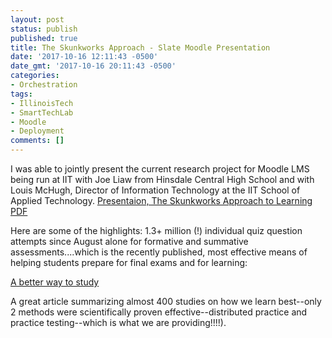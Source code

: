 ```yaml
---
layout: post
status: publish
published: true
title: The Skunkworks Approach - Slate Moodle Presentation 
date: '2017-10-16 12:11:43 -0500'
date_gmt: '2017-10-16 20:11:43 -0500'
categories:
- Orchestration
tags:
- IllinoisTech
- SmartTechLab
- Moodle
- Deployment
comments: []
---
```

I was able to jointly present the current research project for Moodle LMS being run at IIT with Joe Liaw from Hinsdale Central High School and with Louis McHugh, Director of Information Technology at the IIT School of Applied Technology.  [Presentaion, The Skunkworks Approach to Learning PDF](/assets/2017/10/The-Skunkworks-Approach-Slate-2017.pdf "The Skunkworks Approach to Learning")

Here are some of the highlights: 1.3+ million (!) individual quiz question attempts since August alone for formative and summative assessments....which is the recently published, most effective means of helping students prepare for final exams and for learning:
 
[A better way to study](https://ww2.kqed.org/mindshift/2017/11/22/a-better-way-to-study-through-self-testing-and-distributed-practice/ "A better way to study") 
 
A great article summarizing almost 400 studies on how we learn best--only 2 methods were scientifically proven effective--distributed practice and practice testing--which is what we are providing!!!!).

